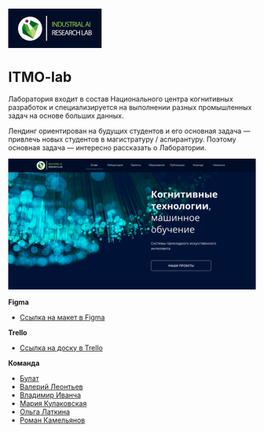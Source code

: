 [![LOGO](./images/logo-readme.png)](https://olgalatkina.github.io/itmo-lab/ "Code ♥ Wizards")

# ITMO-lab

Лаборатория входит в состав Национального центра когнитивных разработок и специализируется на выполнении разных промышленных задач на основе больших данных.

Лендинг ориентирован на будущих студентов и его основная задача — привлечь новых студентов в магистратуру / аспирантуру. Поэтому основная задача — интересно рассказать о Лаборатории.

![screenshot](./images/preview.png)

**Figma**

* [Ссылка на макет в Figma](https://www.figma.com/file/1V8lzi168fbxjb5cm5gVj0/PAGE-SG_ITMO?node-id=0%3A1)

**Trello**

* [Ссылка на доску в Trello](https://trello.com/b/eQZmnSOe/itmo)

**Команда**
- [Булат](https://github.com/XcQuake)
- [Валерий Леонтьев](https://github.com/F4RR311)
- [Владимир Иванча](https://github.com/VladimirIvancha)
- [Мария Кулаковская](https://github.com/Smolib)
- [Ольга Латкина](https://github.com/olgalatkina)
- [Роман Камельянов](https://github.com/kamelyanov)
